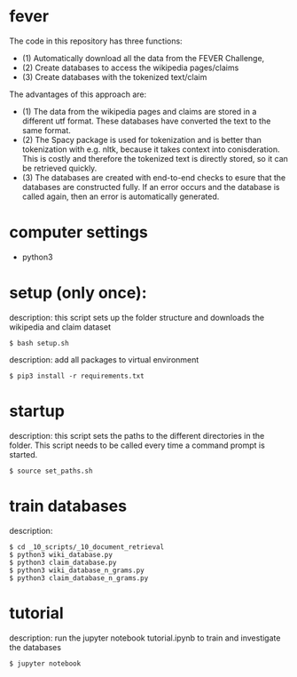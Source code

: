 # fever
The code in this repository has three functions: 
- (1) Automatically download all the data from the FEVER Challenge, 
- (2) Create databases to access the wikipedia pages/claims
- (3) Create databases with the tokenized text/claim

The advantages of this approach are:
- (1) The data from the wikipedia pages and claims are stored in a different utf format. These databases have converted the text to the same format.
- (2) The Spacy package is used for tokenization and is better than tokenization with e.g. nltk, because it takes context into conisderation. This is costly and therefore the tokenized text is directly stored, so it can be retrieved quickly. 
- (3) The databases are created with end-to-end checks to esure that the databases are constructed fully. If an error occurs and the database is called again, then an error is automatically generated.

# computer settings
- python3

# setup (only once): 
description: this script sets up the folder structure and downloads the wikipedia and claim dataset 

    $ bash setup.sh

description: add all packages to virtual environment

    $ pip3 install -r requirements.txt

# startup
description: this script sets the paths to the different directories in the folder. 
This script needs to be called every time a command prompt is started.

    $ source set_paths.sh

# train databases
description: 

    $ cd _10_scripts/_10_document_retrieval
    $ python3 wiki_database.py
    $ python3 claim_database.py
    $ python3 wiki_database_n_grams.py
    $ python3 claim_database_n_grams.py

# tutorial
description: run the jupyter notebook tutorial.ipynb to train and investigate the databases

    $ jupyter notebook
